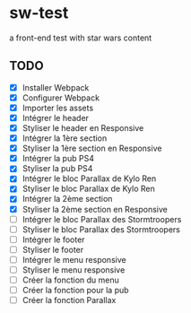 # sw-test
a front-end test with star wars content

## TODO
- [x] Installer Webpack
- [x] Configurer Webpack
- [x] Importer les assets
- [x] Intégrer le header
- [x] Styliser le header en Responsive
- [x] Intégrer la 1ère section
- [x] Styliser la 1ère section en Responsive
- [x] Intégrer la pub PS4
- [x] Styliser la pub PS4
- [x] Intégrer le bloc Parallax de Kylo Ren
- [x] Styliser le bloc Parallax de Kylo Ren
- [x] Intégrer la 2ème section
- [x] Styliser la 2ème section en Responsive
- [ ] Intégrer le bloc Parallax des Stormtroopers
- [ ] Styliser le bloc Parallax des Stormtroopers
- [ ] Intégrer le footer
- [ ] Styliser le footer
- [ ] Intégrer le menu responsive
- [ ] Styliser le menu responsive
- [ ] Créer la fonction du menu
- [ ] Créer la fonction pour la pub
- [ ] Créer la fonction Parallax
